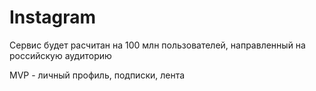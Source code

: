 # Instagram
Сервис будет расчитан на 100 млн пользователей, направленный на российскую аудиторию

MVP - личный профиль, подписки, лента
